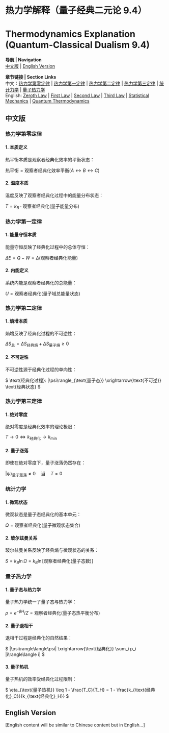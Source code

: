 # 热力学解释（量子经典二元论 9.4）
# Thermodynamics Explanation (Quantum-Classical Dualism 9.4)

**导航 | Navigation**  
[中文版](#中文版) | [English Version](#english-version)  

**章节链接 | Section Links**  
中文：[热力学第零定律](#热力学第零定律) | [热力学第一定律](#热力学第一定律) | [热力学第二定律](#热力学第二定律) | [热力学第三定律](#热力学第三定律) | [统计力学](#统计力学) | [量子热力学](#量子热力学)  
English: [Zeroth Law](#zeroth-law) | [First Law](#first-law) | [Second Law](#second-law) | [Third Law](#third-law) | [Statistical Mechanics](#statistical-mechanics) | [Quantum Thermodynamics](#quantum-thermodynamics)

## 中文版

### 热力学第零定律

#### 1. 本质定义

热平衡本质是观察者经典化效率的平衡状态：

$`
\text{热平衡} = \text{观察者经典化效率平衡}(A \leftrightarrow B \leftrightarrow C)
`$

#### 2. 温度本质

温度反映了观察者经典化过程中的能量分布状态：

$`
T = k_B \cdot \text{观察者经典化}(\text{量子能量分布})
`$

### 热力学第一定律

#### 1. 能量守恒本质

能量守恒反映了经典化过程中的总体守恒：

$`
\Delta E = Q - W = \Delta(\text{观察者经典化能量})
`$

#### 2. 内能定义

系统内能是观察者经典化的总能量：

$`
U = \text{观察者经典化}(\text{量子域总能量状态})
`$

### 热力学第二定律

#### 1. 熵增本质

熵增反映了经典化过程的不可逆性：

$`
\Delta S_{\text{总}} = \Delta S_{\text{经典熵}} + \Delta S_{\text{量子熵}} \geq 0
`$

#### 2. 不可逆性

不可逆性源于经典化过程的单向性：

$`
\text{经典化过程}: |\psi\rangle_{\text{量子态}} \xrightarrow{\text{不可逆}} \text{经典状态}
`$

### 热力学第三定律

#### 1. 绝对零度

绝对零度是经典化效率的理论极限：

$`
T \rightarrow 0 \Leftrightarrow k_{\text{经典化}} \rightarrow k_{\text{min}}
`$

#### 2. 量子涨落

即使在绝对零度下，量子涨落仍然存在：

$`
|\psi\rangle_{\text{量子涨落}} \neq 0 \quad \text{当} \quad T = 0
`$

### 统计力学

#### 1. 微观状态

微观状态是量子态经典化的基本单元：

$`
\Omega = \text{观察者经典化}(\text{量子微观状态集合})
`$

#### 2. 玻尔兹曼关系

玻尔兹曼关系反映了经典熵与微观状态的关系：

$`
S = k_B \ln \Omega = k_B \ln[\text{观察者经典化}(\text{量子态数})]
`$

### 量子热力学

#### 1. 量子态与热力学

量子热力学统一了量子态与热力学：

$`
\rho = e^{-\beta H}/Z = \text{观察者经典化}(\text{量子态热平衡分布})
`$

#### 2. 量子退相干

退相干过程是经典化的自然结果：

$`
|\psi\rangle\langle\psi| \xrightarrow{\text{经典化}} \sum_i p_i |i\rangle\langle i|
`$

#### 3. 量子热机

量子热机的效率受经典化过程限制：

$`
\eta_{\text{量子热机}} \leq 1 - \frac{T_C}{T_H} = 1 - \frac{k_{\text{经典化}_C}}{k_{\text{经典化}_H}}
`$

## English Version

[English content will be similar to Chinese content but in English...] 